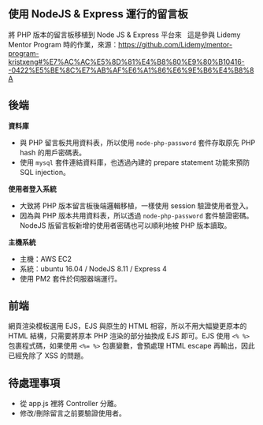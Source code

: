 ## 使用 NodeJS & Express 運行的留言板
將 PHP 版本的留言板移植到 Node JS & Express 平台來  
這是參與 Lidemy Mentor Program 時的作業，來源：https://github.com/Lidemy/mentor-program-kristxeng#%E7%AC%AC%E5%8D%81%E4%B8%80%E9%80%B10416--0422%E5%BE%8C%E7%AB%AF%E6%A1%86%E6%9E%B6%E4%B8%8A

## 後端
**資料庫**  
- 與 PHP 留言板共用資料表，所以使用 `node-php-password` 套件存取原先 PHP hash 的用戶密碼表。  
- 使用 `mysql` 套件連結資料庫，也透過內建的 prepare statement 功能來預防 SQL injection。  

**使用者登入系統**  
- 大致將 PHP 版本留言板後端邏輯移植，一樣使用 session 驗證使用者登入。  
- 因為與 PHP 版本共用資料表，所以透過 `node-php-password` 套件驗證密碼。NodeJS 版留言板新增的使用者密碼也可以順利地被 PHP 版本讀取。  

**主機系統**  
- 主機：AWS EC2  
- 系統：ubuntu 16.04 / NodeJS 8.11 / Express 4  
- 使用 PM2 套件於伺服器端運行。  

## 前端
網頁渲染模板選用 EJS，EJS 與原生的 HTML 相容，所以不用大幅變更原本的 HTML 結構，只需要將原本 PHP 渲染的部分抽換成 EJS 即可。EJS 使用 `<% %>` 包裹程式碼，如果使用 `<%= %>` 包裹變數，會預處理 HTML escape 再輸出，因此已經免除了 XSS 的問題。  

## 待處理事項
- 從 app.js 裡將 Controller 分離。  
- 修改/刪除留言之前要驗證使用者。  
